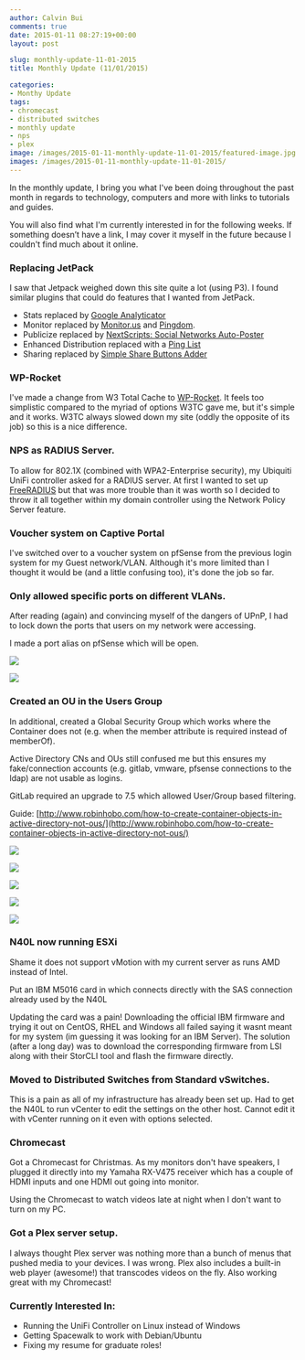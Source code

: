 ```yaml
---
author: Calvin Bui
comments: true
date: 2015-01-11 08:27:19+00:00
layout: post

slug: monthly-update-11-01-2015
title: Monthly Update (11/01/2015)

categories:
- Monthy Update
tags:
- chromecast
- distributed switches
- monthly update
- nps
- plex
image: /images/2015-01-11-monthly-update-11-01-2015/featured-image.jpg 
images: /images/2015-01-11-monthly-update-11-01-2015/
---
```


In the monthly update, I bring you what I've been doing throughout the past month in regards to technology, computers and more with links to tutorials and guides.

You will also find what I'm currently interested in for the following weeks. If something doesn’t have a link, I may cover it myself in the future because I couldn't find much about it online.

<!-- more -->

### Replacing JetPack
I saw that Jetpack weighed down this site quite a lot (using P3). I found similar plugins that could do features that I wanted from JetPack.

* Stats replaced by [Google Analyticator](https://wordpress.org/plugins/google-analyticator/)
* Monitor replaced by [Monitor.us](Monitor.us) and [Pingdom](https://www.pingdom.com/).
* Publicize replaced by [NextScripts: Social Networks Auto-Poster](https://wordpress.org/plugins/social-networks-auto-poster-facebook-twitter-g/)
* Enhanced Distribution replaced with a [Ping List](http://www.zdidit.com/wordpress-ping-list-indexing-post-faster/)
* Sharing replaced by [Simple Share Buttons Adder](https://wordpress.org/plugins/simple-share-buttons-adder/screenshots/)

### WP-Rocket

I've made a change from W3 Total Cache to [WP-Rocket](http://wp-rocket.me/). It feels too simplistic compared to the myriad of options W3TC gave me, but it's simple and it works. W3TC always slowed down my site (oddly the opposite of its job) so this is a nice difference.

### NPS as RADIUS Server.

To allow for 802.1X (combined with WPA2-Enterprise security), my Ubiquiti UniFi controller asked for a RADIUS server. At first I wanted to set up [FreeRADIUS](freeradius.org) but that was more trouble than it was worth so I decided to throw it all together within my domain controller using the Network Policy Server feature.

### Voucher system on Captive Portal

I've switched over to a voucher system on pfSense from the previous login system for my Guest network/VLAN. Although it's more limited than I thought it would be (and a little confusing too), it's done the job so far.

### Only allowed specific ports on different VLANs.

After reading (again) and convincing myself of the dangers of UPnP, I had to lock down the ports that users on my network were accessing.

I made a port alias on pfSense which will be open.

[![]({{page.images}}ports.png)]({{page.images}}rules.png)

[![]({{page.images}}rules.png)]({{page.images}}rules.png)

### Created an OU in the Users Group

In additional, created a Global Security Group which works where the Container does not (e.g. when the member attribute is required instead of memberOf).

Active Directory CNs and OUs still confused me but this ensures my fake/connection accounts (e.g. gitlab, vmware, pfsense connections to the ldap) are not usable as logins.

GitLab required an upgrade to 7.5 which allowed User/Group based filtering.

Guide: [http://www.robinhobo.com/how-to-create-container-objects-in-active-directory-not-ous/](http://www.robinhobo.com/how-to-create-container-objects-in-active-directory-not-ous/)

[![]({{page.images}}vmware1.png)]({{page.images}}vmware1.png)

[![]({{page.images}}GitLab.png)]({{page.images}}GitLab.png)

[![]({{page.images}}mediawiki1.png)]({{page.images}}mediawiki1.png)

[![]({{page.images}}nginx1.png)]({{page.images}}nginx1.png)

[![]({{page.images}}pfsense1.png)]({{page.images}}pfsense1.png)

### N40L now running ESXi

Shame it does not support vMotion with my current server as runs AMD instead of Intel.

Put an IBM M5016 card in which connects directly with the SAS connection already used by the N40L

Updating the card was a pain! Downloading the official IBM firmware and trying it out on CentOS, RHEL and Windows all failed saying it wasnt meant for my system (im guessing it was looking for an IBM Server). The solution (after a long day) was to download the corresponding firmware from LSI along with their StorCLI tool and flash the firmware directly.

### Moved to Distributed Switches from Standard vSwitches.

This is a pain as all of my infrastructure has already been set up.
Had to get the N40L to run vCenter to edit the settings on the other host. Cannot edit it with vCenter running on it even with options selected.

### Chromecast

Got a Chromecast for Christmas. As my monitors don't have speakers, I plugged it directly into my Yamaha RX-V475 receiver which has a couple of HDMI inputs and one HDMI out going into monitor.

Using the Chromecast to watch videos late at night when I don't want to turn on my PC.

### Got a Plex server setup.

I always thought Plex server was nothing more than a bunch of menus that pushed media to your devices. I was wrong. Plex also includes a built-in web player (awesome!) that transcodes videos on the fly. Also working great with my Chromecast!

### Currently Interested In:

* Running the UniFi Controller on Linux instead of Windows
* Getting Spacewalk to work with Debian/Ubuntu
* Fixing my resume for graduate roles!
